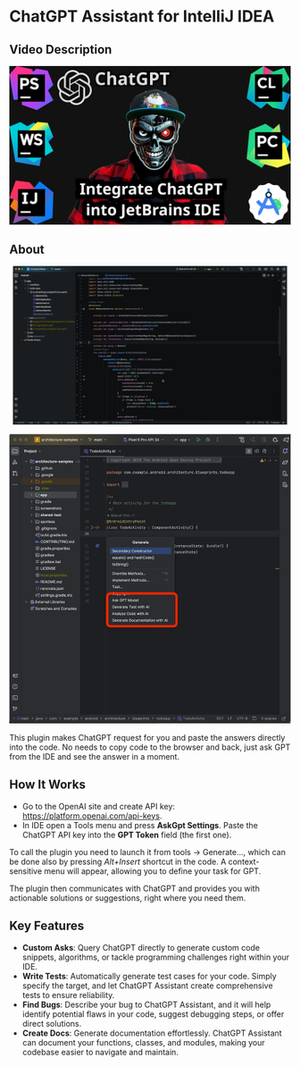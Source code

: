 # ChatGPT Assistant for IntelliJ IDEA

## Video Description
[![Watch the video](/images/thumbnail.png)](https://youtu.be/4i7ql-CZRkw)

## About
![Screenshot1](/images/animation.webp)

![Screenshot3](/images/image2.png)

This plugin  makes ChatGPT request for you and paste the answers directly into the code.
No needs to copy code to the browser and back, just ask GPT from the IDE and see the answer in a moment.

## How It Works

*  Go to the OpenAI site and create API key: <a href="https://platform.openai.com/api-keys">https://platform.openai.com/api-keys</a>.
* In IDE open a Tools menu and press <b>AskGpt Settings</b>. Paste the ChatGPT API key into the <b>GPT Token</b> field (the first one).

To call the plugin you need to launch it from tools -> Generate..., which can be done also by pressing *Alt+Insert* shortcut in the code.
A context-sensitive menu will appear, allowing you to define your task for GPT.

The plugin then communicates with ChatGPT and provides you with actionable solutions or suggestions, right where you need them.

## Key Features
* **Custom Asks**: Query ChatGPT directly to generate custom code snippets, algorithms, or tackle programming challenges right within your IDE.</li>
* **Write Tests**: Automatically generate test cases for your code. Simply specify the target, and let ChatGPT Assistant create comprehensive tests to ensure reliability.</li>
* **Find Bugs**: Describe your bug to ChatGPT Assistant, and it will help identify potential flaws in your code, suggest debugging steps, or offer direct solutions.</li>
* **Create Docs**: Generate documentation effortlessly. ChatGPT Assistant can document your functions, classes, and modules, making your codebase easier to navigate and maintain.</li>
